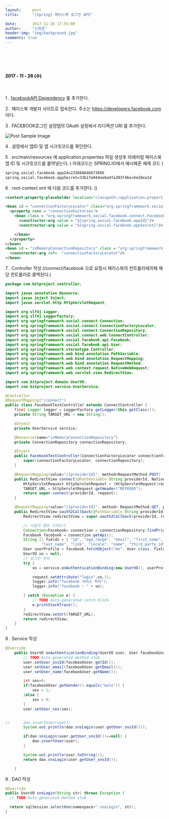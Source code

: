 ```yaml
---
layout:     post
title:      "[Spring] 페이스북 로그인 API"

date:       2017-11-26 17:55:00
author:     "신희준"
header-img: "img/background.jpg"
comments: true
---
```


<head>
 <meta property="og:type" content="website">
 <meta property="og:title" content="스프링 페이스북 로그인 api">
 <meta property="og:description" content="스프링 페이스북 로그인 api">
 <meta property="og:url" content="http://shj7242.github.io/2017/11/26/Spring23/">

 <meta name="twitter:card" content="summary">
  <meta name="twitter:title" content="스프링 페이스북 로그인 api">
  <meta name="twitter:description" content="스프링 페이스북 로그인 api">
  <meta name="FACEBOOK:domain" content="http://shj7242.github.io/2017/11/26/Spring23/">
  <meta name="facebook:card" content="summary">
   <meta name="facebook:title" content="스프링 페이스북 로그인 api">
   <meta name="facebook:description" content="스프링 페이스북 로그인 api">
   <meta name="facebook:domain" content="http://shj7242.github.io/2017/11/26/Spring23/">


 </head>

<br>
<H4 style ="font-weight:bold; color:black;"> </H4>
<br>
<H4 style ="font-weight:bold; color : black">2017 - 11 - 26 (수)</H4>

<br>

1 . <a href="https://mvnrepository.com/artifact/org.springframework.social/spring-social-facebook/2.0.3.RELEASE">facebookAPI Dependency</a> 를 추가한다.

2 . 페이스북 개발자 사이트로 접속한다. 주소는 <a href =https://developers.facebook.com> https://developers.facebook.com</a> 이다.


3 . FACEBOOK로그인 설정탭의 OAuth 설정에서 리디렉션 URI 를 추가한다.

<img src="{{ site.baseurl }}/img/fb.PNG" alt="Post Sample Image">


4 . 설정에서 앱ID 및 앱 시크릿코드를 확인한다.

5 . src/main/resources 에 application.properties 파일 생성후 아래처럼 페이스북 앱 ID 및 시크릿코드를 붙여넣는다. ( 아래코드는 SPRING.IO에서 예시해준 예제 코드 )

~~~xml
spring.social.facebook.appId=233668646673605
spring.social.facebook.appSecret=33b17e044ee6a4fa383f46ec6e28ea1d
~~~

6 . root-context.xml 에 다음 코드를 추가한다. ()

~~~xml
<context:property-placeholder location="classpath:/application.properties" />

<bean id = "connectionFactoryLocator" class="org.springframework.social.connect.support.ConnectionFactoryRegistry">
  <property name = "connectionFactories">
    <bean class = "org.springframework.social.facebook.connect.FacebookConnectionFactory">
      <constructor-arg value = "${spring.social.facebook.appId}"/>
      <constructor-arg value = "${spring.social.facebook.appSecret}"/>

    </bean>
  </property>
</bean>
<bean id = "inMemoryConnectionRepository" class = "org.springframework.social.connect.mem.InMemoryConnectionRepository">
  <constructor-arg ref=  "connectionFactoryLocator"/>
</bean>
~~~

7 . Controller 작성 (/connect/facebook 으로 요청시 페이스북의 컨트롤러에의해 해당 컨트롤러로 콜백된다.)

~~~java
package com.bitproject.controller;

import javax.annotation.Resource;
import javax.inject.Inject;
import javax.servlet.http.HttpServletRequest;

import org.slf4j.Logger;
import org.slf4j.LoggerFactory;
import org.springframework.social.connect.Connection;
import org.springframework.social.connect.ConnectionFactoryLocator;
import org.springframework.social.connect.ConnectionRepository;
import org.springframework.social.connect.web.ConnectController;
import org.springframework.social.facebook.api.Facebook;
import org.springframework.social.facebook.api.User;
import org.springframework.stereotype.Controller;
import org.springframework.web.bind.annotation.PathVariable;
import org.springframework.web.bind.annotation.RequestMapping;
import org.springframework.web.bind.annotation.RequestMethod;
import org.springframework.web.context.request.NativeWebRequest;
import org.springframework.web.servlet.view.RedirectView;

import com.bitproject.domain.UserVO;
import com.bitproject.service.UserService;

@Controller
@RequestMapping("/connect")
public class FacebookTestController extends ConnectController {
	final Logger logger = LoggerFactory.getLogger(this.getClass());
	private String TARGET_URL = new String();

	@Inject
	private UserService service;

	@Resource(name="inMemoryConnectionRepository")
	private ConnectionRepository connectionRepository;

	@Inject
	public FacebookTestController(ConnectionFactoryLocator connectionFactoryLocator, ConnectionRepository connectionRepository) {
		super(connectionFactoryLocator, connectionRepository);
	}

	@RequestMapping(value="/{providerId}", method=RequestMethod.POST)
	public RedirectView connect(@PathVariable String providerId, NativeWebRequest request) {
		HttpServletRequest httpServletRequest = (HttpServletRequest)request.getNativeRequest();
		TARGET_URL = httpServletRequest.getHeader("REFERER");
		return super.connect(providerId, request);
	}

	@RequestMapping(value="/{providerId}", method= RequestMethod.GET, params="code")
	public RedirectView oauth2Callback(@PathVariable String providerId, NativeWebRequest request) {
		RedirectView redirectView = super.oauth2Callback(providerId, request);

		// 사용자 정보 가져오기
		Connection<Facebook> connection = connectionRepository.findPrimaryConnection(Facebook.class);
		Facebook facebook = connection.getApi();
		String [] fields = { "id", "age_range", "email", "first_name", "gender",
				"last_name", "link", "locale", "name", "third_party_id", "verified"};
		User userProfile = facebook.fetchObject("me", User.class, fields);
		UserVO vo = null;
		// 로그인 처리
		try {
			vo = service.onAuthenticationBinding(new UserVO(), userProfile);

			request.setAttribute("login",vo,1);
			logger.info("facebook 서비스 처리");
			logger.info("facebook : " + vo);

		} catch (Exception e) {
			// TODO Auto-generated catch block
			e.printStackTrace();
		}
		redirectView.setUrl(TARGET_URL);
		return redirectView;
	}
}
~~~

8 . Service 작성

~~~java
@Override
	public UserVO onAuthenticationBinding(UserVO user, User facebookUser) throws Exception {
		// TODO Auto-generated method stub
		user.setUser_snsId(facebookUser.getId());
		user.setUser_email(facebookUser.getEmail());
		user.setUser_name(facebookUser.getName());

		int sex=0;
		if(facebookUser.getGender().equals("male")) {
			sex = 1;
		}else {
			sex = 0;
		}
		user.setUser_sex(sex);


//		dao.insertUser(user);
		System.out.println(dao.snsLogin(user.getUser_snsId()));

		if(dao.snsLogin(user.getUser_snsId())==null) {
			dao.insertUser(user);
		}

		System.out.println(user.toString());
		return dao.snsLogin(user.getUser_snsId());

	}

~~~

9 . DAO 작성

~~~Java
@Override
public UserVO snsLogin(String str) throws Exception {
  // TODO Auto-generated method stub

  return sqlSession.selectOne(namespace+".snsLogin", str);
}
~~~
